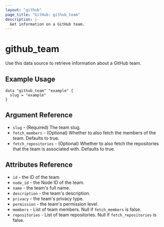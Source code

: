 ```yaml
---
layout: "github"
page_title: "GitHub: github_team"
description: |-
  Get information on a GitHub team.
---
```


# github\_team

Use this data source to retrieve information about a GitHub team.

## Example Usage

```hcl
data "github_team" "example" {
  slug = "example"
}
```

## Argument Reference

 * `slug` - (Required) The team slug.
 * `fetch_members` - (Optional) Whether to also fetch the members of the team. Defaults to true.
 * `fetch_repositories` - (Optional) Whether to also fetch the repositories that the team is associated with. Defaults to true.

## Attributes Reference

 * `id` - the ID of the team.
 * `node_id` - the Node ID of the team.
 * `name` - the team's full name.
 * `description` - the team's description.
 * `privacy` - the team's privacy type.
 * `permission` - the team's permission level.
 * `members` - List of team members. Null if `fetch_members` is false.
 * `repositories` - List of team repositories. Null if `fetch_repositories` is false.
 
